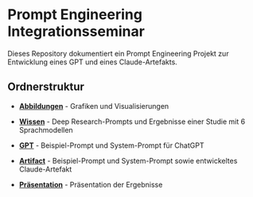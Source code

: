 # Prompt Engineering Integrationsseminar

Dieses Repository dokumentiert ein Prompt Engineering Projekt zur Entwicklung eines GPT und eines Claude-Artefakts.

## Ordnerstruktur

- **[Abbildungen](./abbildungen)** - Grafiken und Visualisierungen

- **[Wissen](./wissen)** - Deep Research-Prompts und Ergebnisse einer Studie mit 6 Sprachmodellen

- **[GPT](./gpt)** - Beispiel-Prompt und System-Prompt für ChatGPT

- **[Artifact](./artefakt)** - Beispiel-Prompt und System-Prompt sowie entwickeltes Claude-Artefakt

- **[Präsentation](Präsentation.pdf)** - Präsentation der Ergebnisse
